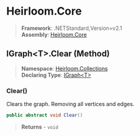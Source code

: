 # Heirloom.Core

> **Framework**: .NETStandard,Version=v2.1  
> **Assembly**: [Heirloom.Core][0]

## IGraph\<T>.Clear (Method)

> **Namespace**: [Heirloom.Collections][0]  
> **Declaring Type**: [IGraph\<T>][1]

### Clear()

Clears the graph. Removing all vertices and edges.

```cs
public abstract void Clear()
```

> **Returns** - `void`

[0]: ../../../Heirloom.Core.md
[1]: ../IGraph[T].md
